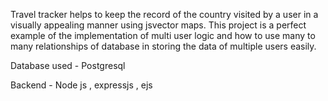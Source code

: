 Travel tracker helps to keep the record of the country visited by a user in a visually appealing manner using jsvector maps. This project is a perfect example of the implementation of multi user logic and how to use many to many relationships of database in storing the data of multiple users easily.

Database used - Postgresql 

Backend - Node js , expressjs , ejs 
